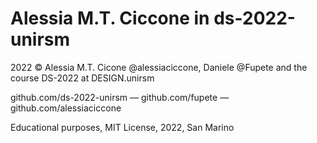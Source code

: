 # Alessia M.T. Ciccone in ds-2022-unirsm
2022 © Alessia M.T. Cicone @alessiaciccone, Daniele @Fupete and the course DS-2022 at DESIGN.unirsm 

github.com/ds-2022-unirsm — github.com/fupete — github.com/alessiaciccone

Educational purposes, MIT License, 2022, San Marino
